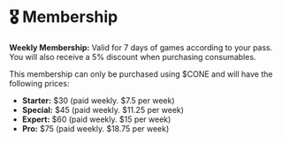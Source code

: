 # 🎖 Membership

**Weekly Membership:** Valid for 7 days of games according to your pass. You will also receive a 5% discount when purchasing consumables.

This membership can only be purchased using $CONE and will have the following prices:

* **Starter:** $30 (paid weekly. $7.5 per week)
* **Special:** $45 (paid weekly. $11.25 per week)
* **Expert:** $60 (paid weekly. $15 per week)
* **Pro:** $75 (paid weekly. $18.75 per week)
